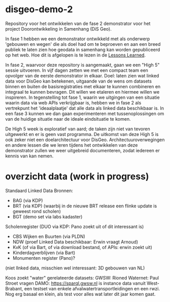 # disgeo-demo-2
Repository voor het ontwikkelen van de fase 2 demonstrator voor het project Doorontwikkeling in Samenhang (DiS Geo). 

In fase 1 hebben we een demonstrator ontwikkeld met als onderwerp 'gebouwen en wegen' die als doel had om te beproeven en aan een breed publiek te laten zien hoe geodata in samenhang kan worden gepubliceerd op het web. Hoe dit is afgelopen is te lezen in de [Lessons Learned](https://docs.geostandaarden.nl/disgeo/dll/). 

In fase 2, waarvoor deze repository is aangemaakt, gaan we een "High 5" sessie uitvoeren. In vijf dagen zetten we met een compact team een opvolger van de eerste demonstrator in elkaar. Doel: laten zien wat linked data voor DisGeo kan betekenen, uitgaande van de wens om datasets binnen en buiten de basisregistraties met elkaar te kunnen combineren en integraal te kunnen bevragen. Dit willen we etaleren en hiermee willen we inspireren. In tegenstelling tot fase 1, waarin we uitgingen van een situatie waarin data via web APIs verkrijgbaar is, hebben we in fase 2 als vertrekpunt het 'ideaalplaatje' dat alle data als linked data beschikbaar is. In een fase 3 kunnen we dan gaan experimenteren met tussenoplossingen om van de huidige situatie naar de ideale eindsituatie te komen.

De High 5 week is exploratief van aard; de taken zijn niet van tevoren uitgewerkt en er is geen vast programma. De uitkomst van deze High 5 is ook zeker niet een doelarchitectuur voor DisGeo. Architectuuroverwegingen en andere lessen die we leren tijdens het ontwikkelen van deze demonstrator zullen we weer uitgebreid documenteren, zodat iedereen er kennis van kan nemen.

# overzicht data (work in progress)
Standaard Linked Data Bronnen:
* BAG (via KDP)
* BRT (via KDP) (waarbij in de nieuwe BRT release een flinke update is geweest rond scholen)
* BGT (demo set via labs kadaster)

Scholenregister (DUO via KDP: Pano zoekt uit of dit interessant is)
* CBS Wijken en Buurten (via PLDN)
* NDW (proef Linked Data beschikbaar: Erwin vraagt Arnoud)
* KvK (of via Bart, of via download bestand, of APIs: erwin zoekt uit)
* Kinderdagverblijven (via Bart)
* Monumenten register (Pano)?

(niet lInked data, misschien wel interessant: 3D gebouwen van NL)

Koos zoekt "water" gerelateerde datasets:
GWSW: Rioned
Waternet: Paul Stroet vragen
DAMO: https://sparql.gwsw.nl is instance data vanuit West-Brabant, een testset van enkele afvalwatertransportleidingen en een rwzi. Nog erg basaal en klein, als test voor alles wat later dit jaar komen gaat.


